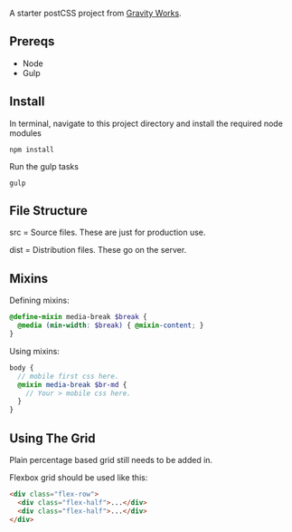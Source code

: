 A starter postCSS project from [Gravity Works](http://www.gravityworksdesign.com/).

## Prereqs
* Node
* Gulp

## Install

In terminal, navigate to this project directory and install the required node modules
```
npm install
```

Run the gulp tasks
```
gulp
```

## File Structure

src = Source files. These are just for production use.

dist = Distribution files. These go on the server.

## Mixins

Defining mixins:
```scss
@define-mixin media-break $break {
  @media (min-width: $break) { @mixin-content; }
}
```

Using mixins:
```scss
body {
  // mobile first css here.
  @mixin media-break $br-md {
    // Your > mobile css here.
  }
}
```

## Using The Grid
Plain percentage based grid still needs to be added in.

Flexbox grid should be used like this:
```html
<div class="flex-row">
  <div class="flex-half">...</div>
  <div class="flex-half">...</div>
</div>
```
